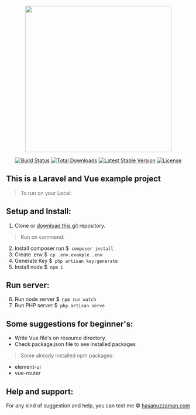 <p align="center"><img src="https://res.cloudinary.com/dtfbvvkyp/image/upload/v1566331377/laravel-logolockup-cmyk-red.svg" width="400"></p>

<p align="center">
<a href="https://travis-ci.org/laravel/framework"><img src="https://travis-ci.org/laravel/framework.svg" alt="Build Status"></a>
<a href="https://packagist.org/packages/laravel/framework"><img src="https://poser.pugx.org/laravel/framework/d/total.svg" alt="Total Downloads"></a>
<a href="https://packagist.org/packages/laravel/framework"><img src="https://poser.pugx.org/laravel/framework/v/stable.svg" alt="Latest Stable Version"></a>
<a href="https://packagist.org/packages/laravel/framework"><img src="https://poser.pugx.org/laravel/framework/license.svg" alt="License"></a>
</p>

## This is a Laravel and Vue example project


> To run on your Local:
## Setup and Install:
1. Clone or <a href="https://github.com/hasanuzzamanbe/laravel-vue-example/archive/master.zip">download this </a> git repository. 
> Run on command:
2. Install composer run $` composer install`
3. Create .env $` cp .env.example .env`
4. Generate Key $` php artisan key:generate`
5. Install node $` npm i`

## Run server:
6. Run node server $` npm run watch`
7. Run PHP server $` php artisan serve`

## Some suggestions for beginner's:

* Write Vue file's on resource directory.
* Check package.json file to see installed packages
> Some already installed npm packages:
* element-ui
* vue-router


## Help and support:
For any kind of suggestion and help, you can text me © <a href="https://www.hasanuzzaman.com">hasanuzzaman.com</a>


